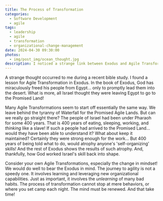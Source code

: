 ```yaml
---
title: The Process of Transformation
categories:
  - Software Development
  - agile
tags:
  - leadership
  - agile
  - transformation
  - organizational-change-management
date: 2024-04-30 09:30:00
photos: 
  - img/post_img/ocean_thought.jpg
description: I noticed a strange link between Exodus and Agile Transformations during a recent bible study. We've been overlooking something critical!
---
```

A strange thought occurred to me during a recent bible study. I found a lesson for Agile Transformation in Exodus. In the book of Exodus, God has miraculously freed his people from Egypt... only to promptly lead them into the desert. What is more, all Israel thought they were leaving Egypt to go to the Promised Land!

Many Agile Transformations seem to start off essentially the same way. We leave behind the tyranny of Waterfall for the Promised Agile Lands. But can we really go straight there? The people of Israel had been under Pharaoh for some 400 years. That is 400 years of eating, sleeping, working, and _thinking_ like a slave! If such a people had arrived to the Promised Land... would they have been able to understand it? What about keep it maintained? Certainly they were strong enough for the work... But 400 years of being told what to do, would atrophy anyone's 'self-organizing' skills! And the rest of Exodus shows the results of such atrophy. And, thankfully, how God worked Israel's skill back into shape.

Consider your own Agile Transformations, especially the change in mindset! We would do well to bear the Exodus in mind. The journey to agility is not a speedy one. It involves learning and leveraging new organizational capabilities. Just as important, it involves the _unlearning_ of many bad habits. The process of transformation cannot stop at mere behaviors, or where you set camp each night. The mind must be renewed. And that take time!
 